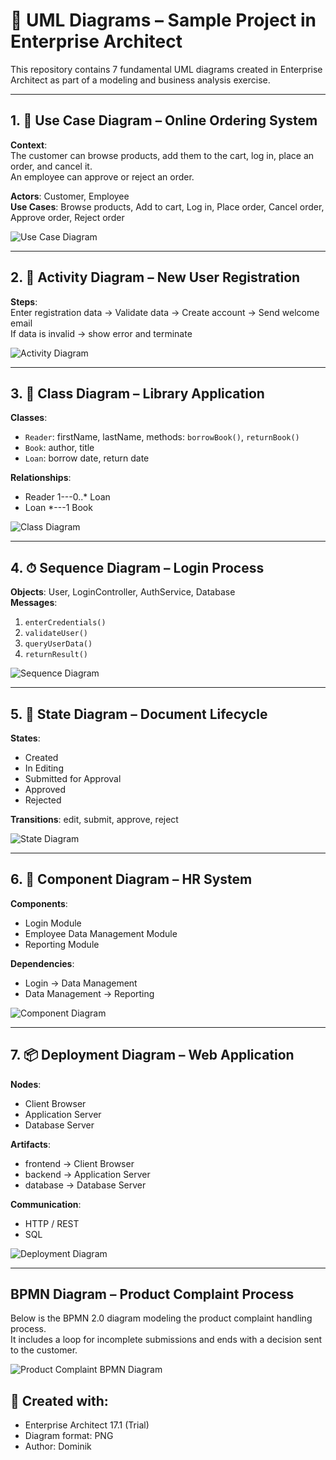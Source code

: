 # 📘 UML Diagrams – Sample Project in Enterprise Architect

This repository contains 7 fundamental UML diagrams created in Enterprise Architect as part of a modeling and business analysis exercise.

---

## 1. 🎯 Use Case Diagram – Online Ordering System

**Context**:  
The customer can browse products, add them to the cart, log in, place an order, and cancel it.  
An employee can approve or reject an order.

**Actors**: Customer, Employee  
**Use Cases**: Browse products, Add to cart, Log in, Place order, Cancel order, Approve order, Reject order

![Use Case Diagram](images/use_case.png)

---

## 2. 🔄 Activity Diagram – New User Registration

**Steps**:  
Enter registration data → Validate data → Create account → Send welcome email  
If data is invalid → show error and terminate

![Activity Diagram](images/activity.png)

---

## 3. 🧱 Class Diagram – Library Application

**Classes**:  
- `Reader`: firstName, lastName, methods: `borrowBook()`, `returnBook()`  
- `Book`: author, title  
- `Loan`: borrow date, return date

**Relationships**:  
- Reader 1---0..* Loan  
- Loan *---1 Book

![Class Diagram](images/class.png)

---

## 4. ⏱ Sequence Diagram – Login Process

**Objects**: User, LoginController, AuthService, Database  
**Messages**:  
1. `enterCredentials()`  
2. `validateUser()`  
3. `queryUserData()`  
4. `returnResult()`

![Sequence Diagram](images/sequence.png)

---

## 5. 🔁 State Diagram – Document Lifecycle

**States**:  
- Created  
- In Editing  
- Submitted for Approval  
- Approved  
- Rejected

**Transitions**: edit, submit, approve, reject

![State Diagram](images/state.png)

---

## 6. 🧩 Component Diagram – HR System

**Components**:  
- Login Module  
- Employee Data Management Module  
- Reporting Module

**Dependencies**:
- Login → Data Management  
- Data Management → Reporting

![Component Diagram](images/component.png)

---

## 7. 📦 Deployment Diagram – Web Application

**Nodes**:  
- Client Browser  
- Application Server  
- Database Server

**Artifacts**:  
- frontend → Client Browser  
- backend → Application Server  
- database → Database Server

**Communication**:  
- HTTP / REST  
- SQL

![Deployment Diagram](images/deployment.png)

---

## BPMN Diagram – Product Complaint Process

Below is the BPMN 2.0 diagram modeling the product complaint handling process.  
It includes a loop for incomplete submissions and ends with a decision sent to the customer.

![Product Complaint BPMN Diagram](images/bpmn_diagram.png)



## 📄 Created with:
- Enterprise Architect 17.1 (Trial)
- Diagram format: PNG
- Author: Dominik

